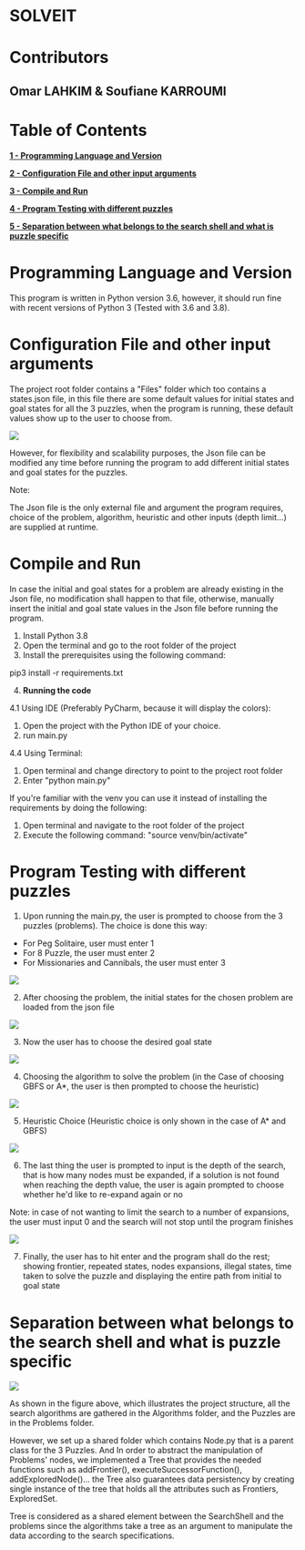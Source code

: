 #
# SOLVEIT

# Contributors

## Omar LAHKIM & Soufiane KARROUMI

# Table of Contents

**[1 - Programming Language and Version ](#_Toc56806974)**

**[2 - Configuration File and other input arguments ](#_Toc56806975)**

**[3 - Compile and Run ](#_Toc56806976)**

**[4 - Program Testing with different puzzles ](#_Toc56806977)**

**[5 - Separation between what belongs to the search shell and what is puzzle specific ](#_Toc56806978)**

#

# Programming Language and Version

This program is written in Python version 3.6, however, it should run fine with recent versions of Python 3 (Tested with 3.6 and 3.8).

# Configuration File and other input arguments

The project root folder contains a &quot;Files&quot; folder which too contains a states.json file, in this file there are some default values for initial states and goal states for all the 3 puzzles, when the program is running, these default values show up to the user to choose from.

![](images/configuration1.png)

However, for flexibility and scalability purposes, the Json file can be modified any time before running the program to add different initial states and goal states for the puzzles.

Note:

The Json file is the only external file and argument the program requires, choice of the problem, algorithm, heuristic and other inputs (depth limit…) are supplied at runtime.

#

# Compile and Run

In case the initial and goal states for a problem are already existing in the Json file, no modification shall happen to that file, otherwise, manually insert the initial and goal state values in the Json file before running the program.

1. Install Python 3.8
2. Open the terminal and go to the root folder of the project
3. Install the prerequisites using the following command:

pip3 install -r requirements.txt

4. **Running the code**

4.1 Using IDE (Preferably PyCharm, because it will display the colors):

  1. Open the project with the Python IDE of your choice.
  2. run main.py

4.4 Using Terminal:

  1. Open terminal and change directory to point to the project root folder
  2. Enter &quot;python main.py&quot;

If you&#39;re familiar with the venv you can use it instead of installing the requirements by doing the following:

  1. Open terminal and navigate to the root folder of the project
  2. Execute the following command: &quot;source venv/bin/activate&quot;

# Program Testing with different puzzles

1. Upon running the main.py, the user is prompted to choose from the 3 puzzles (problems). The choice is done this way:

- For Peg Solitaire, user must enter 1
- For 8 Puzzle, the user must enter 2
- For Missionaries and Cannibals, the user must enter 3

![](images/programtesting1.png)

2. After choosing the problem, the initial states for the chosen problem are loaded from the json file

![](images/programtesting2.png)

3. Now the user has to choose the desired goal state

![](images/programtesting3.png)

4. Choosing the algorithm to solve the problem (in the Case of choosing GBFS or A\*, the user is then prompted to choose the heuristic)

![](images/programtesting4.png)

5. Heuristic Choice (Heuristic choice is only shown in the case of A\* and GBFS)

![](images/programtesting5.png)

6. The last thing the user is prompted to input is the depth of the search, that is how many nodes must be expanded, if a solution is not found when reaching the depth value, the user is again prompted to choose whether he&#39;d like to re-expand again or no

Note: in case of not wanting to limit the search to a number of expansions, the user must input 0 and the search will not stop until the program finishes

![](images/programtesting6.png)

7. Finally, the user has to hit enter and the program shall do the rest; showing frontier, repeated states, nodes expansions, illegal states, time taken to solve the puzzle and displaying the entire path from initial to goal state

# Separation between what belongs to the search shell and what is puzzle specific

![](images/separation.png)

As shown in the figure above, which illustrates the project structure, all the search algorithms are gathered in the Algorithms folder, and the Puzzles are in the Problems folder.

However, we set up a shared folder which contains Node.py that is a parent class for the 3 Puzzles. And In order to abstract the manipulation of Problems&#39; nodes, we implemented a Tree that provides the needed functions such as addFrontier(), executeSuccessorFunction(), addExploredNode()… the Tree also guarantees data persistency by creating single instance of the tree that holds all the attributes such as Frontiers, ExploredSet.

Tree is considered as a shared element between the SearchShell and the problems since the algorithms take a tree as an argument to manipulate the data according to the search specifications.
